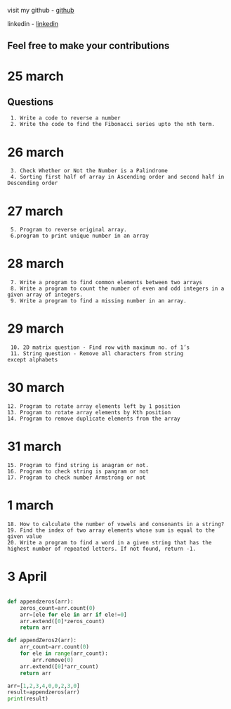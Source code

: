 visit my github - [github](github.com/shelkeom230)

linkedin - [linkedin](https://www.linkedin.com/in/omkar-shelke-2b1976247/)
## Feel free to make your contributions
# 25 march 
## Questions
```
 1. Write a code to reverse a number
 2. Write the code to find the Fibonacci series upto the nth term.
```
# 26 march 
```
 3. Check Whether or Not the Number is a Palindrome 
 4. Sorting first half of array in Ascending order and second half in Descending order
```
# 27 march 
```
 5. Program to reverse original array.
 6.program to print unique number in an array
```
# 28 march 
```
 7. Write a program to find common elements between two arrays
 8. Write a program to count the number of even and odd integers in a given array of integers.
 9. Write a program to find a missing number in an array.
```
# 29 march
```
 10. 2D matrix question - Find row with maximum no. of 1’s
 11. String question - Remove all characters from string except alphabets
```
# 30 march 
```
12. Program to rotate array elements left by 1 position
13. Program to rotate array elements by Kth position
14. Program to remove duplicate elements from the array
```
# 31 march
```
15. Program to find string is anagram or not.
16. Program to check string is pangram or not
17. Program to check number Armstrong or not
```
# 1 march 
```
18. How to calculate the number of vowels and consonants in a string?
19. Find the index of two array elements whose sum is equal to the given value
20. Write a program to find a word in a given string that has the highest number of repeated letters. If not found, return -1.
```
# 3 April
```python

def appendzeros(arr):
    zeros_count=arr.count(0)
    arr=[ele for ele in arr if ele!=0]
    arr.extend([0]*zeros_count)
    return arr 

def appendZeros2(arr):
    arr_count=arr.count(0)
    for ele in range(arr_count):
        arr.remove(0)
    arr.extend([0]*arr_count)
    return arr 

arr=[1,2,3,4,0,0,2,3,0]
result=appendzeros(arr)
print(result)
```

